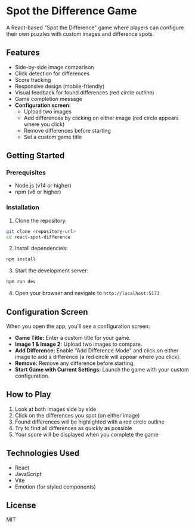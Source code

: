 # Spot the Difference Game

A React-based "Spot the Difference" game where players can configure their own puzzles with custom images and difference spots.

## Features

- Side-by-side image comparison
- Click detection for differences
- Score tracking
- Responsive design (mobile-friendly)
- Visual feedback for found differences (red circle outline)
- Game completion message
- **Configuration screen:**
  - Upload two images
  - Add differences by clicking on either image (red circle appears where you click)
  - Remove differences before starting
  - Set a custom game title

## Getting Started

### Prerequisites

- Node.js (v14 or higher)
- npm (v6 or higher)

### Installation

1. Clone the repository:
```bash
git clone <repository-url>
cd react-spot-difference
```

2. Install dependencies:
```bash
npm install
```

3. Start the development server:
```bash
npm run dev
```

4. Open your browser and navigate to `http://localhost:5173`

## Configuration Screen

When you open the app, you'll see a configuration screen:
- **Game Title:** Enter a custom title for your game.
- **Image 1 & Image 2:** Upload two images to compare.
- **Add Difference:** Enable "Add Difference Mode" and click on either image to add a difference (a red circle will appear where you click).
- **Remove:** Remove any difference before starting.
- **Start Game with Current Settings:** Launch the game with your custom configuration.

## How to Play

1. Look at both images side by side
2. Click on the differences you spot (on either image)
3. Found differences will be highlighted with a red circle outline
4. Try to find all differences as quickly as possible
5. Your score will be displayed when you complete the game

## Technologies Used

- React
- JavaScript
- Vite
- Emotion (for styled components)

## License

MIT
